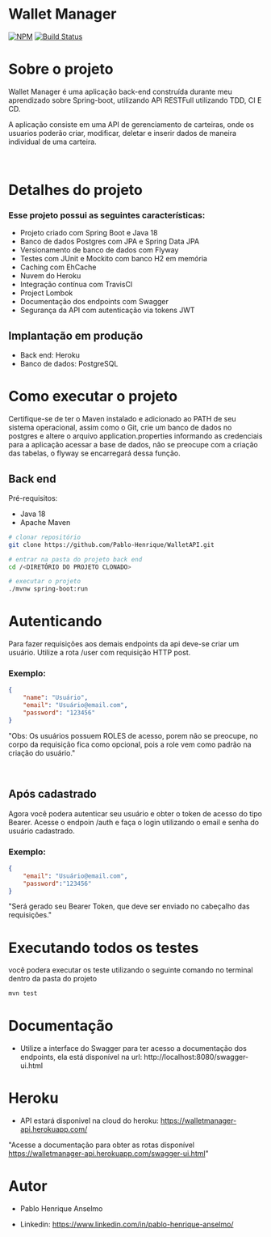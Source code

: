 
# Wallet Manager 
[![NPM](https://img.shields.io/npm/l/react)](https://github.com/Pablo-Henrique/WalletAPI/blob/master/LICENSE) 
[![Build Status](https://travis-ci.org/azu/travis-badge.svg?branch=master)](https://travis-ci.org/Pablo-Henrique/WalletAPI)

# Sobre o projeto

Wallet Manager é uma aplicação back-end construída durante meu aprendizado sobre Spring-boot, utilizando APi RESTFull utilizando TDD, CI E CD.

A aplicação consiste em uma API de gerenciamento de carteiras, onde os usuarios poderão criar, modificar, deletar e inserir dados de maneira individual de uma carteira.  

<Br>

# Detalhes do projeto
### Esse projeto possui as seguintes características:

- Projeto criado com Spring Boot e Java 18
- Banco de dados Postgres com JPA e Spring Data JPA
- Versionamento de banco de dados com Flyway
- Testes com JUnit e Mockito com banco H2 em memória
- Caching com EhCache
- Nuvem do Heroku
- Integração contínua com TravisCI
- Project Lombok
- Documentação dos endpoints com Swagger
- Segurança da API com autenticação via tokens JWT

## Implantação em produção
- Back end: Heroku
- Banco de dados: PostgreSQL

# Como executar o projeto

Certifique-se de ter o Maven instalado e adicionado ao PATH de seu sistema operacional, assim como o Git, crie um banco de dados no postgres e altere o arquivo application.properties informando as credenciais para a aplicação acessar a base de dados, não se preocupe com a criação das tabelas, o flyway se encarregará dessa função.

## Back end
Pré-requisitos: 
- Java 18
- Apache Maven

```bash
# clonar repositório
git clone https://github.com/Pablo-Henrique/WalletAPI.git

# entrar na pasta do projeto back end
cd /<DIRETÓRIO DO PROJETO CLONADO>

# executar o projeto
./mvnw spring-boot:run
```

# Autenticando
Para fazer requisições aos demais endpoints da api deve-se criar um usuário. Utilize a rota /user com requisição HTTP post.
### Exemplo:
```Json
{
	"name": "Usuário",
	"email": "Usuário@email.com",
	"password": "123456"
}
```

"Obs: Os usuários possuem ROLES de acesso, porem não se preocupe, no corpo da requisição fica como opcional, pois a role vem como padrão na criação do usuário." 

<br>

## Após cadastrado

Agora você podera autenticar seu usuário e obter o token de acesso do tipo Bearer. Acesse o endpoin /auth e faça o login utilizando o email e senha do usuário cadastrado.

### Exemplo:
```Json
{
	"email": "Usuário@email.com",
	"password":"123456"
}
```
"Será gerado seu Bearer Token, que deve ser enviado no cabeçalho das requisições."


# Executando todos os testes
você podera executar os teste utilizando o seguinte comando no terminal dentro da pasta do projeto

```bash
mvn test
```

# Documentação
- Utilize a interface do Swagger para ter acesso a documentação dos endpoints, ela está disponível na url: 
http://localhost:8080/swagger-ui.html


# Heroku

- API estará disponivel na cloud do heroku: https://walletmanager-api.herokuapp.com/

"Acesse a documentação para obter as rotas disponível https://walletmanager-api.herokuapp.com/swagger-ui.html"
# Autor

- Pablo Henrique Anselmo

- Linkedin: https://www.linkedin.com/in/pablo-henrique-anselmo/
